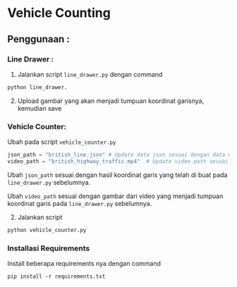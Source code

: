 # Vehicle Counting

## Penggunaan :

### Line Drawer :

1. Jalankan script `line_drawer.py` dengan command
```bash
python line_drawer.
```

2. Upload gambar yang akan menjadi tumpuan koordinat garisnya, kemudian save

### Vehicle Counter:
Ubah pada script `vehicle_counter.py`
```py
json_path = "british_line.json" # Update data json sesuai dengan data mu
video_path = "british_highway_traffic.mp4"  # Update video path sesuai dengan video mu
```

Ubah `json_path` sesuai dengan hasil koordinat garis yang telah di buat pada `line_drawer.py` sebelumnya.

Ubah `video_path` sesuai dengan gambar dari video yang menjadi tumpuan koordinat garis pada `line_drawer.py` sebelumnya.

2. Jalankan script
```bash
python vehicle_counter.py
```

### Installasi Requirements

Install beberapa requirements nya dengan command
```shell
pip install -r requirements.txt
```
